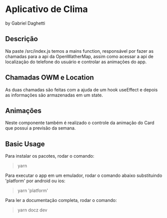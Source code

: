 # Aplicativo de Clima

by Gabriel Daghetti <br/>

## Descrição
Na paste /src/index.js temos a mains function, responsável por fazer as chamadas para a api da OpenWatherMap, assim como acessar a api de localização do telefone do usuário e controlar as animações do app.

## Chamadas OWM e Location
As duas chamadas são feitas com a ajuda de um hook useEffect e depois as informações são armazenadas em um state.

## Animações
Neste componente também é realizado o controle da animação do Card que possui a previsão da semana.

##  Basic Usage
Para instalar os pacotes, rodar o comando:
> yarn

Para executar o app em um emulador, rodar o comando abaixo substituindo 'platform' por android ou ios:
> yarn 'platform'

Para ler a documentação completa, rodar o comando:
> yarn docz dev
